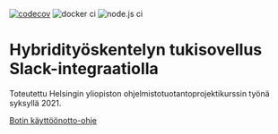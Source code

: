 [![codecov](https://codecov.io/gh/hytuslain/hytuslain/branch/master/graph/badge.svg?token=T4TO3S3647)](https://codecov.io/gh/hytuslain/hytuslain)
![docker ci](https://github.com/hytuslain/hytuslain/actions/workflows/docker-image.yml/badge.svg)
![node.js ci](https://github.com/hytuslain/hytuslain/actions/workflows/node.js.yml/badge.svg)

# Hybridityöskentelyn tukisovellus Slack-integraatiolla

Toteutettu Helsingin yliopiston ohjelmistotuotantoprojektikurssin työnä syksyllä 2021.

[Botin käyttöönotto-ohje](<https://github.com/hytuslain/hytuslain/blob/master/docs/kayttoonottoohjeet.md>)

